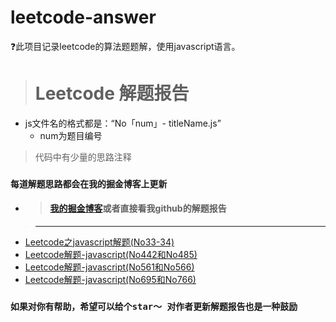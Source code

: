 # leetcode-answer
❓此项目记录leetcode的算法题题解，使用javascript语言。

># Leetcode 解题报告
- js文件名的格式都是：“No「num」- titleName.js”
    - num为题目编号

>代码中有少量的思路注释

### ```每道解题思路都会在我的掘金博客上更新``` 
- >#### [我的掘金博客](https://juejin.im/timeline)或者直接看我github的解题报告
>---
- [Leetcode之javascript解题(No33-34)](https://github.com/thomaszhou63/leetcode-answer/blob/master/%E8%A7%A3%E9%A2%98%E6%8A%A5%E5%91%8A/Leetcode%E4%B9%8Bjavascript%E8%A7%A3%E9%A2%98(No33-34).md)
- [Leetcode解题-javascript(No442和No485)](https://github.com/thomaszhou63/leetcode-answer/blob/master/%E8%A7%A3%E9%A2%98%E6%8A%A5%E5%91%8A/Leetcode%E8%A7%A3%E9%A2%98-javascript(No442%E5%92%8CNo485).md)
- [Leetcode解题-javascript(No561和No566)](https://github.com/thomaszhou63/leetcode-answer/blob/master/%E8%A7%A3%E9%A2%98%E6%8A%A5%E5%91%8A/Leetcode%E8%A7%A3%E9%A2%98-javascript(No561%E5%92%8CNo566).md)
- [Leetcode解题-javascript(No695和No766)](https://github.com/thomaszhou63/leetcode-answer/blob/master/%E8%A7%A3%E9%A2%98%E6%8A%A5%E5%91%8A/Leetcode%E8%A7%A3%E9%A2%98-javascript(No695%E5%92%8CNo766).md)


### ```如果对你有帮助，希望可以给个star～ 对作者更新解题报告也是一种鼓励```